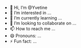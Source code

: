 - 👋 Hi, I’m @Yvetine
- 👀 I’m interested in ...
- 🌱 I’m currently learning ...
- 💞️ I’m looking to collaborate on ...
- 📫 How to reach me ...
- 😄 Pronouns: ...
- ⚡ Fun fact: ...

<!---
Yvetine/Yvetine is a ✨ special ✨ repository because its `README.md` (this file) appears on your GitHub profile.
You can click the Preview link to take a look at your changes.
--->
